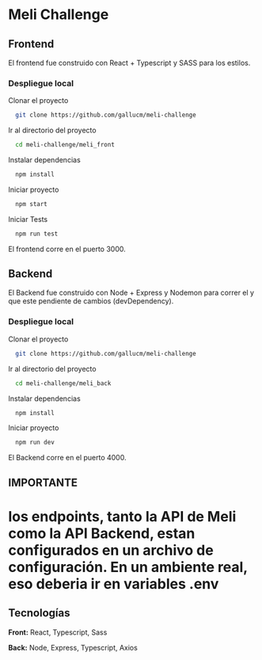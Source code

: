 
# Meli Challenge

## Frontend

El frontend fue construido con React + Typescript y SASS para los estilos.

### Despliegue local

Clonar el proyecto

```bash
  git clone https://github.com/gallucm/meli-challenge
```

Ir al directorio del proyecto

```bash
  cd meli-challenge/meli_front
```

Instalar dependencias

```bash
  npm install
```

Iniciar proyecto

```bash
  npm start
```

Iniciar Tests

```bash
  npm run test
```

El frontend corre en el puerto 3000.

## Backend

El Backend fue construido con Node + Express y Nodemon para correr el y que este pendiente de cambios (devDependency).

### Despliegue local

Clonar el proyecto

```bash
  git clone https://github.com/gallucm/meli-challenge
```

Ir al directorio del proyecto

```bash
  cd meli-challenge/meli_back
```

Instalar dependencias

```bash
  npm install
```

Iniciar proyecto

```bash
  npm run dev
```

El Backend corre en el puerto 4000.

## IMPORTANTE

# los endpoints, tanto la API de Meli como la API Backend, estan configurados en un archivo de configuración. En un ambiente real, eso deberia ir en variables .env
## Tecnologías

**Front:** React, Typescript, Sass

**Back:** Node, Express, Typescript, Axios

